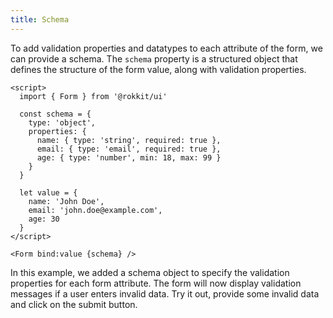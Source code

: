 ```yaml
---
title: Schema
---
```


To add validation properties and datatypes to each attribute of the form, we can provide a schema. The `schema` property is a structured object that defines the structure of the form value, along with validation properties.

```svelte
<script>
  import { Form } from '@rokkit/ui'

  const schema = {
    type: 'object',
    properties: {
      name: { type: 'string', required: true },
      email: { type: 'email', required: true },
      age: { type: 'number', min: 18, max: 99 }
    }
  }

  let value = {
    name: 'John Doe',
    email: 'john.doe@example.com',
    age: 30
  }
</script>

<Form bind:value {schema} />
```

In this example, we added a schema object to specify the validation properties for each form attribute. The form will now display validation messages if a user enters invalid data. Try it out, provide some invalid data and click on the submit button.

